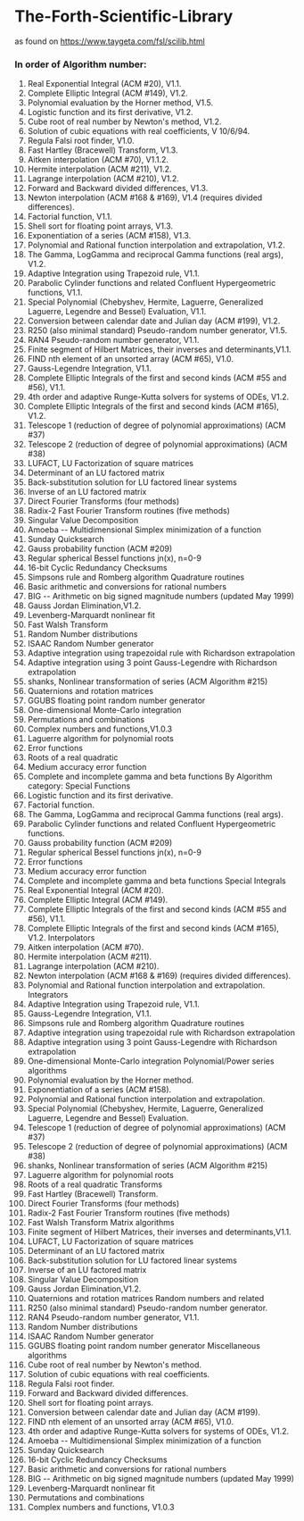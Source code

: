 # The-Forth-Scientific-Library
 as found on https://www.taygeta.com/fsl/scilib.html

### In order of Algorithm number:
 1. Real Exponential Integral (ACM #20), V1.1.
 2. Complete Elliptic Integral (ACM #149), V1.2.
 3. Polynomial evaluation by the Horner method, V1.5.
 4. Logistic function and its first derivative, V1.2.
 5. Cube root of real number by Newton's method, V1.2.
 6. Solution of cubic equations with real coefficients, V 10/6/94.
 7. Regula Falsi root finder, V1.0.
 8. Fast Hartley (Bracewell) Transform, V1.3.
 9. Aitken interpolation (ACM #70), V1.1.2.
 10. Hermite interpolation (ACM #211), V1.2.
 11. Lagrange interpolation (ACM #210), V1.2.
 12. Forward and Backward divided differences, V1.3.
 13. Newton interpolation (ACM #168 & #169), V1.4 (requires divided differences).
 14. Factorial function, V1.1.
 15. Shell sort for floating point arrays, V1.3.
 16. Exponentiation of a series (ACM #158), V1.3.
 17. Polynomial and Rational function interpolation and extrapolation, V1.2.
 18. The Gamma, LogGamma and reciprocal Gamma functions (real args), V1.2.
 19. Adaptive Integration using Trapezoid rule, V1.1.
 20. Parabolic Cylinder functions and related Confluent Hypergeometric functions, V1.1.
 21. Special Polynomial (Chebyshev, Hermite, Laguerre, Generalized Laguerre, Legendre and Bessel) Evaluation, V1.1.
 22. Conversion between calendar date and Julian day (ACM #199), V1.2.
 23. R250 (also minimal standard) Pseudo-random number generator, V1.5.
 24. RAN4 Pseudo-random number generator, V1.1.
 25. Finite segment of Hilbert Matrices, their inverses and determinants,V1.1.
 26. FIND nth element of an unsorted array (ACM #65), V1.0.
 27. Gauss-Legendre Integration, V1.1.
 28. Complete Elliptic Integrals of the first and second kinds (ACM #55 and #56), V1.1.
 29. 4th order and adaptive Runge-Kutta solvers for systems of ODEs, V1.2.
 30. Complete Elliptic Integrals of the first and second kinds (ACM #165), V1.2.
 31. Telescope 1 (reduction of degree of polynomial approximations) (ACM #37)
 32. Telescope 2 (reduction of degree of polynomial approximations) (ACM #38)
 33. LUFACT, LU Factorization of square matrices
 34. Determinant of an LU factored matrix
 35. Back-substitution solution for LU factored linear systems
 36. Inverse of an LU factored matrix
 37. Direct Fourier Transforms (four methods)
 38. Radix-2 Fast Fourier Transform routines (five methods)
 39. Singular Value Decomposition
 40. Amoeba -- Multidimensional Simplex minimization of a function
 41. Sunday Quicksearch
 42. Gauss probability function (ACM #209)
 43. Regular spherical Bessel functions jn(x), n=0-9
 44. 16-bit Cyclic Redundancy Checksums
 45. Simpsons rule and Romberg algorithm Quadrature routines
 46. Basic arithmetic and conversions for rational numbers
 47. BIG -- Arithmetic on big signed magnitude numbers (updated May 1999)
 48. Gauss Jordan Elimination,V1.2.
 49. Levenberg-Marquardt nonlinear fit
 50. Fast Walsh Transform
 51. Random Number distributions
 52. ISAAC Random Number generator
 53. Adaptive integration using trapezoidal rule with Richardson extrapolation
 54. Adaptive integration using 3 point Gauss-Legendre with Richardson extrapolation
 55. shanks, Nonlinear transformation of series (ACM Algorithm #215)
 56. Quaternions and rotation matrices
 57. GGUBS floating point random number generator
 58. One-dimensional Monte-Carlo integration
 59. Permutations and combinations
 60. Complex numbers and functions,V1.0.3
 61. Laguerre algorithm for polynomial roots
 62. Error functions
 63. Roots of a real quadratic
 64. Medium accuracy error function
 65. Complete and incomplete gamma and beta functions
By Algorithm category:
Special Functions
 4. Logistic function and its first derivative.
 14. Factorial function.
 18. The Gamma, LogGamma and reciprocal Gamma functions (real args).
 20. Parabolic Cylinder functions and related Confluent Hypergeometric functions.
 42. Gauss probability function (ACM #209)
 43. Regular spherical Bessel functions jn(x), n=0-9
 62. Error functions
 64. Medium accuracy error function
 65. Complete and incomplete gamma and beta functions
Special Integrals
 1. Real Exponential Integral (ACM #20).
 2. Complete Elliptic Integral (ACM #149).
 28. Complete Elliptic Integrals of the first and second kinds (ACM #55 and #56), V1.1.
 30. Complete Elliptic Integrals of the first and second kinds (ACM #165), V1.2.
Interpolators
 9. Aitken interpolation (ACM #70).
 10. Hermite interpolation (ACM #211).
 11. Lagrange interpolation (ACM #210).
 13. Newton interpolation (ACM #168 & #169) (requires divided differences).
 17. Polynomial and Rational function interpolation and extrapolation.
Integrators
 19. Adaptive Integration using Trapezoid rule, V1.1.
 27. Gauss-Legendre Integration, V1.1.
 45. Simpsons rule and Romberg algorithm Quadrature routines
 53. Adaptive integration using trapezoidal rule with Richardson extrapolation
 54. Adaptive integration using 3 point Gauss-Legendre with Richardson extrapolation
 58. One-dimensional Monte-Carlo integration
Polynomial/Power series algorithms
 3. Polynomial evaluation by the Horner method.
 16. Exponentiation of a series (ACM #158).
 17. Polynomial and Rational function interpolation and extrapolation.
 21. Special Polynomial (Chebyshev, Hermite, Laguerre, Generalized Laguerre, Legendre and Bessel) Evaluation.
 31. Telescope 1 (reduction of degree of polynomial approximations) (ACM #37)
 32. Telescope 2 (reduction of degree of polynomial approximations) (ACM #38)
 55. shanks, Nonlinear transformation of series (ACM Algorithm #215)
 61. Laguerre algorithm for polynomial roots
 63. Roots of a real quadratic
Transforms
 8. Fast Hartley (Bracewell) Transform.
 37. Direct Fourier Transforms (four methods)
 38. Radix-2 Fast Fourier Transform routines (five methods)
 50. Fast Walsh Transform
Matrix algorithms
 25. Finite segment of Hilbert Matrices, their inverses and determinants,V1.1.
 33. LUFACT, LU Factorization of square matrices
 34. Determinant of an LU factored matrix
 35. Back-substitution solution for LU factored linear systems
 36. Inverse of an LU factored matrix
 39. Singular Value Decomposition
 48. Gauss Jordan Elimination,V1.2.
 56. Quaternions and rotation matrices
Random numbers and related
 23. R250 (also minimal standard) Pseudo-random number generator.
 24. RAN4 Pseudo-random number generator, V1.1.
 51. Random Number distributions
 52. ISAAC Random Number generator
 57. GGUBS floating point random number generator
Miscellaneous algorithms
 5. Cube root of real number by Newton's method.
 6. Solution of cubic equations with real coefficients.
 7. Regula Falsi root finder.
 12. Forward and Backward divided differences.
 15. Shell sort for floating point arrays.
 22. Conversion between calendar date and Julian day (ACM #199).
 26. FIND nth element of an unsorted array (ACM #65), V1.0.
 29. 4th order and adaptive Runge-Kutta solvers for systems of ODEs, V1.2.
 40. Amoeba -- Multidimensional Simplex minimization of a function
 41. Sunday Quicksearch
 44. 16-bit Cyclic Redundancy Checksums
 46. Basic arithmetic and conversions for rational numbers
 47. BIG -- Arithmetic on big signed magnitude numbers (updated May 1999)
 49. Levenberg-Marquardt nonlinear fit
 59. Permutations and combinations
 60. Complex numbers and functions, V1.0.3